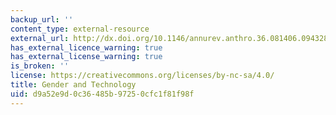 ```yaml
---
backup_url: ''
content_type: external-resource
external_url: http://dx.doi.org/10.1146/annurev.anthro.36.081406.094328
has_external_licence_warning: true
has_external_license_warning: true
is_broken: ''
license: https://creativecommons.org/licenses/by-nc-sa/4.0/
title: Gender and Technology
uid: d9a52e9d-0c36-485b-9725-0cfc1f81f98f
---
```

